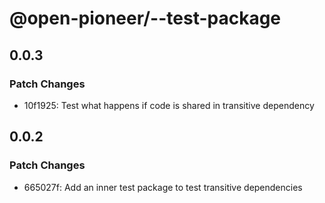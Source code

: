 # @open-pioneer/--test-package

## 0.0.3

### Patch Changes

-   10f1925: Test what happens if code is shared in transitive dependency

## 0.0.2

### Patch Changes

-   665027f: Add an inner test package to test transitive dependencies
